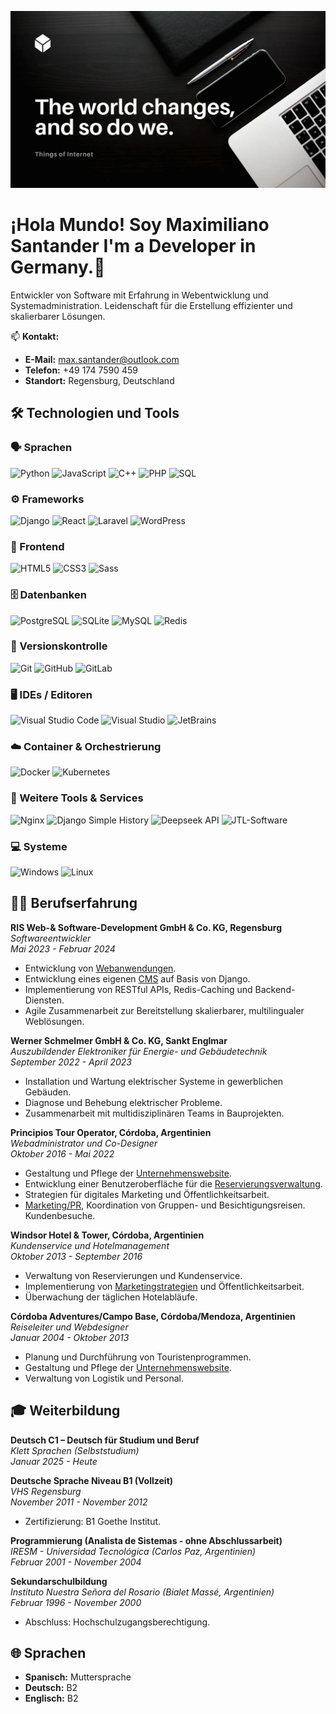 ![Banner](./Toi.png)

# ¡Hola Mundo! Soy Maximiliano Santander I'm a Developer in Germany.👋

Entwickler von Software mit Erfahrung in Webentwicklung und Systemadministration. Leidenschaft für die Erstellung effizienter und skalierbarer Lösungen.

📫 **Kontakt:**
- **E-Mail:** max.santander@outlook.com
- **Telefon:** +49 174 7590 459
- **Standort:** Regensburg, Deutschland

## 🛠️ Technologien und Tools

### 🗣️ Sprachen
![Python](https://img.shields.io/badge/Python-3776AB?style=for-the-badge&logo=python&logoColor=white)
![JavaScript](https://img.shields.io/badge/JavaScript-F7DF1E?style=for-the-badge&logo=javascript&logoColor=black)
![C++](https://img.shields.io/badge/C++-00599C?style=for-the-badge&logo=cplusplus&logoColor=white)
![PHP](https://img.shields.io/badge/PHP-777BB4?style=for-the-badge&logo=php&logoColor=white)
![SQL](https://img.shields.io/badge/SQL-4479A1?style=for-the-badge&logo=postgresql&logoColor=white)

### ⚙️ Frameworks
![Django](https://img.shields.io/badge/Django-092E20?style=for-the-badge&logo=django&logoColor=white)
![React](https://img.shields.io/badge/React-61DAFB?style=for-the-badge&logo=react&logoColor=black)
![Laravel](https://img.shields.io/badge/Laravel-FF2D20?style=for-the-badge&logo=laravel&logoColor=white)
![WordPress](https://img.shields.io/badge/WordPress-21759B?style=for-the-badge&logo=wordpress&logoColor=white)

### 🎨 Frontend
![HTML5](https://img.shields.io/badge/HTML5-E34F26?style=for-the-badge&logo=html5&logoColor=white)
![CSS3](https://img.shields.io/badge/CSS3-1572B6?style=for-the-badge&logo=css3&logoColor=white)
![Sass](https://img.shields.io/badge/Sass-CC6699?style=for-the-badge&logo=sass&logoColor=white)

### 🗄️ Datenbanken
![PostgreSQL](https://img.shields.io/badge/PostgreSQL-336791?style=for-the-badge&logo=postgresql&logoColor=white)
![SQLite](https://img.shields.io/badge/SQLite-003B57?style=for-the-badge&logo=sqlite&logoColor=white)
![MySQL](https://img.shields.io/badge/MySQL-4479A1?style=for-the-badge&logo=mysql&logoColor=white)
![Redis](https://img.shields.io/badge/Redis-DC382D?style=for-the-badge&logo=redis&logoColor=white)

### 🔧 Versionskontrolle
![Git](https://img.shields.io/badge/Git-F05032?style=for-the-badge&logo=git&logoColor=white)
![GitHub](https://img.shields.io/badge/GitHub-181717?style=for-the-badge&logo=github&logoColor=white)
![GitLab](https://img.shields.io/badge/GitLab-FC6D26?style=for-the-badge&logo=gitlab&logoColor=white)

### 🖥️ IDEs / Editoren
![Visual Studio Code](https://img.shields.io/badge/VS%20Code-007ACC?style=for-the-badge&logo=visual-studio-code&logoColor=white)
![Visual Studio](https://img.shields.io/badge/Visual%20Studio-5C2D91?style=for-the-badge&logo=visual-studio&logoColor=white)
![JetBrains](https://img.shields.io/badge/JetBrains-000000?style=for-the-badge&logo=jetbrains&logoColor=white)

### ☁️ Container & Orchestrierung
![Docker](https://img.shields.io/badge/Docker-2496ED?style=for-the-badge&logo=docker&logoColor=white)
![Kubernetes](https://img.shields.io/badge/Kubernetes-326CE5?style=for-the-badge&logo=kubernetes&logoColor=white)

### 🔌 Weitere Tools & Services
![Nginx](https://img.shields.io/badge/Nginx-009639?style=for-the-badge&logo=nginx&logoColor=white)
![Django Simple History](https://img.shields.io/badge/Django%20Simple%20History-092E20?style=for-the-badge&logo=django&logoColor=white)
![Deepseek API](https://img.shields.io/badge/Deepseek%20API-555555?style=for-the-badge)
![JTL-Software](https://img.shields.io/badge/JTL--Software-555555?style=for-the-badge)

### 💻 Systeme
![Windows](https://img.shields.io/badge/Windows-0078D6?style=for-the-badge&logo=windows&logoColor=white)
![Linux](https://img.shields.io/badge/Linux-FCC624?style=for-the-badge&logo=linux&logoColor=black)

## 🧑‍💻 Berufserfahrung

**RIS Web-& Software-Development GmbH & Co. KG, Regensburg**  
*Softwareentwickler*  
_Mai 2023 - Februar 2024_  
- Entwicklung von [Webanwendungen](https://ris-development.de/projekte-und-referenzen/).
- Entwicklung eines eigenen [CMS](https://github.com/MaxSantander/risdev) auf Basis von Django.  
- Implementierung von RESTful APIs, Redis-Caching und Backend-Diensten.  
- Agile Zusammenarbeit zur Bereitstellung skalierbarer, multilingualer Weblösungen.

**Werner Schmelmer GmbH & Co. KG, Sankt Englmar**  
*Auszubildender Elektroniker für Energie- und Gebäudetechnik*  
_September 2022 - April 2023_  
- Installation und Wartung elektrischer Systeme in gewerblichen Gebäuden.
- Diagnose und Behebung elektrischer Probleme.
- Zusammenarbeit mit multidisziplinären Teams in Bauprojekten.

**Principios Tour Operator, Córdoba, Argentinien**  
*Webadministrator und Co-Designer*  
_Oktober 2016 - Mai 2022_  
- Gestaltung und Pflege der [Unternehmenswebsite](http://www.principiosbrazil.com/es/default.aspx).
- Entwicklung einer Benutzeroberfläche für die [Reservierungsverwaltung](https://www.dropbox.com/scl/fi/xdwb0362044sfhfk39g2w/Principios-App-101.m4v?rlkey=qbmpzf2ehugzzm0sn1m8nfptx&e=1&dl=0).
- Strategien für digitales Marketing und Öffentlichkeitsarbeit.
- [Marketing/PR](https://www.instagram.com/principiostour/), Koordination von Gruppen- und Besichtigungsreisen. Kundenbesuche.

**Windsor Hotel & Tower, Córdoba, Argentinien**  
*Kundenservice und Hotelmanagement*  
_Oktober 2013 - September 2016_  
- Verwaltung von Reservierungen und Kundenservice.
- Implementierung von [Marketingstrategien](https://www.instagram.com/windsorhotel/?hl=es) und Öffentlichkeitsarbeit.
- Überwachung der täglichen Hotelabläufe.

**Córdoba Adventures/Campo Base, Córdoba/Mendoza, Argentinien**  
*Reiseleiter und Webdesigner*  
_Januar 2004 - Oktober 2013_  
- Planung und Durchführung von Touristenprogrammen.
- Gestaltung und Pflege der [Unternehmenswebsite](https://hostelcampobase.com.ar/).
- Verwaltung von Logistik und Personal.

## 🎓 Weiterbildung

**Deutsch C1 – Deutsch für Studium und Beruf**  
*Klett Sprachen (Selbststudium)*  
_Januar 2025 - Heute_

**Deutsche Sprache Niveau B1 (Vollzeit)**  
*VHS Regensburg*  
_November 2011 - November 2012_  
- Zertifizierung: B1 Goethe Institut.

**Programmierung (Analista de Sistemas - ohne Abschlussarbeit)**  
*IRESM - Universidad Tecnológica (Carlos Paz, Argentinien)*  
_Februar 2001 - November 2004_

**Sekundarschulbildung**  
*Instituto Nuestra Señora del Rosario (Bialet Massé, Argentinien)*  
_Februar 1996 - November 2000_  
- Abschluss: Hochschulzugangsberechtigung.

## 🌐 Sprachen

- **Spanisch:** Muttersprache
- **Deutsch:** B2
- **Englisch:** B2




